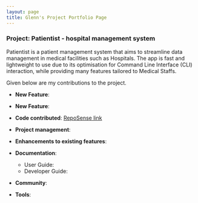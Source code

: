```yaml
---
layout: page
title: Glenn's Project Portfolio Page
---
```


### Project: Patientist - hospital management system

Patientist is a patient management system that aims to streamline data management in medical facilities such as Hospitals.
The app is fast and lightweight to use due to its optimisation for Command Line Interface (CLI) interaction, while
providing many features tailored to Medical Staffs.

Given below are my contributions to the project.

* **New Feature**:

* **New Feature**:

* **Code contributed**: [RepoSense link]()

* **Project management**:

* **Enhancements to existing features**:

* **Documentation**:
    * User Guide:
    * Developer Guide:

* **Community**:

* **Tools**:
